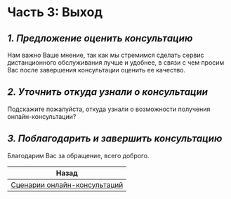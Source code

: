 
  
# Часть 3: Выход  
  
## *1. Предложение оценить консультацию*  
Нам важно Ваше мнение, так как мы стремимся сделать сервис дистанционного обслуживания лучше и удобнее, в связи с чем просим Вас после завершения консультации оценить ее качество.  
## *2. Уточнить откуда узнали о консультации*  
Подскажите пожалуйста, откуда узнали о возможности получения онлайн-консультации?  
## *3. Поблагодарить и завершить консультацию*  
Благодарим Вас за обращение, всего доброго.  
  
| Назад                                                           |  
| --------------------------------------------------------------- |  
| [Сценарии онлайн-консультаций](../%D0%A1%D1%86%D0%B5%D0%BD%D0%B0%D1%80%D0%B8%D0%B8/%20/%D0%BE%D0%BD%D0%BB%D0%B0%D0%B9%D0%BD-%D0%BA%D0%BE%D0%BD%D1%81%D1%83%D0%BB%D1%8C%D1%82%D0%B0%D1%86%D0%B8%D0%B9.md#) |  
